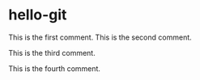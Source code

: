 # hello-git
This is the first comment.
This is the second comment.

This is the third comment.

This is the fourth comment.
